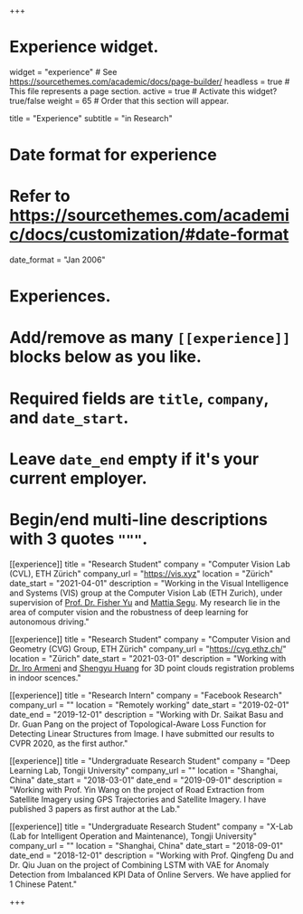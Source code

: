 +++
# Experience widget.
widget = "experience"  # See https://sourcethemes.com/academic/docs/page-builder/
headless = true  # This file represents a page section.
active = true  # Activate this widget? true/false
weight = 65  # Order that this section will appear.

title = "Experience"
subtitle = "in Research"

# Date format for experience
#   Refer to https://sourcethemes.com/academic/docs/customization/#date-format
date_format = "Jan 2006"

# Experiences.
#   Add/remove as many `[[experience]]` blocks below as you like.
#   Required fields are `title`, `company`, and `date_start`.
#   Leave `date_end` empty if it's your current employer.
#   Begin/end multi-line descriptions with 3 quotes `"""`.
[[experience]]
  title = "Research Student"
  company = "Computer Vision Lab (CVL), ETH Zürich"
  company_url = "https://vis.xyz"
  location = "Zürich"
  date_start = "2021-04-01"
  description = "Working in the Visual Intelligence and Systems (VIS) group at the Computer Vision Lab (ETH Zurich), under supervision of [Prof. Dr. Fisher Yu](http://yf.io) and [Mattia Segu](https://mattiasegu.github.io/). My research lie in the area of computer vision and the robustness of deep learning for autonomous driving."

[[experience]]
  title = "Research Student"
  company = "Computer Vision and Geometry (CVG) Group, ETH Zürich"
  company_url = "https://cvg.ethz.ch/"
  location = "Zürich"
  date_start = "2021-03-01"
  description = "Working with [Dr. Iro Armeni](https://ir0.github.io/) and [Shengyu Huang](https://shengyuh.github.io/) for 3D point clouds registration problems in indoor scences."

[[experience]]
  title = "Research Intern"
  company = "Facebook Research"
  company_url = ""
  location = "Remotely working"
  date_start = "2019-02-01"
  date_end = "2019-12-01"
  description = "Working with Dr. Saikat Basu and Dr. Guan Pang on the project of Topological-Aware Loss Function for Detecting Linear Structures from Image. I have submitted our results to CVPR 2020, as the first author."

[[experience]]
  title = "Undergraduate Research Student"
  company = "Deep Learning Lab, Tongji University"
  company_url = ""
  location = "Shanghai, China"
  date_start = "2018-03-01"
  date_end = "2019-09-01"
  description = "Working with Prof. Yin Wang on the project of Road Extraction from Satellite Imagery using GPS Trajectories and Satellite Imagery. I have published 3 papers as first author at the Lab."
  
[[experience]]
  title = "Undergraduate Research Student"
  company = "X-Lab (Lab for Intelligent Operation and Maintenance), Tongji University"
  company_url = ""
  location = "Shanghai, China"
  date_start = "2018-09-01"
  date_end = "2018-12-01"
  description = "Working with Prof. Qingfeng Du and Dr. Qiu Juan on the project of Combining LSTM with VAE for Anomaly Detection from Imbalanced KPI Data of Online Servers. We have applied for 1 Chinese Patent."

+++
